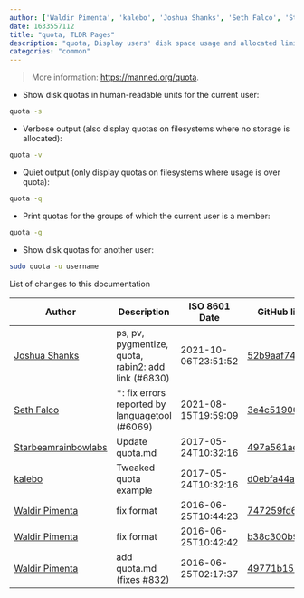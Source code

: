 ```yaml
---
author: ['Waldir Pimenta', 'kalebo', 'Joshua Shanks', 'Seth Falco', 'Starbeamrainbowlabs']
date: 1633557112
title: "quota, TLDR Pages"
description: "quota, Display users' disk space usage and allocated limits."
categories: "common"
---
```

> More information: <https://manned.org/quota>.

- Show disk quotas in human-readable units for the current user:

```bash
quota -s
```

- Verbose output (also display quotas on filesystems where no storage is allocated):

```bash
quota -v
```

- Quiet output (only display quotas on filesystems where usage is over quota):

```bash
quota -q
```

- Print quotas for the groups of which the current user is a member:

```bash
quota -g
```

- Show disk quotas for another user:

```bash
sudo quota -u username
```
List of changes to this documentation


Author | Description | ISO 8601 Date | GitHub link
------|-----|-----|-----
[Joshua Shanks](mailto:jjshanks@gmail.com) | ps, pv, pygmentize, quota, rabin2: add link (#6830) | 2021-10-06T23:51:52 | [52b9aaf74c57](https://github.com/tldr-pages/tldr/commit/52b9aaf74c571d0ee04b6f2986e09fff22ba7256)
[Seth Falco](mailto:seth@falco.fun) | *: fix errors reported by languagetool (#6069) | 2021-08-15T19:59:09 | [3e4c519004a4](https://github.com/tldr-pages/tldr/commit/3e4c519004a471c861cdc609fd7239ee3355671c)
[Starbeamrainbowlabs](mailto:sbrl@starbeamrainbowlabs.com) | Update quota.md | 2017-05-24T10:32:16 | [497a561ae126](https://github.com/tldr-pages/tldr/commit/497a561ae126239ce0047c8c76e82a8cff1f302a)
[kalebo](mailto:kaleb.olson@gmail.com) | Tweaked quota example | 2017-05-24T10:32:16 | [d0ebfa44a59d](https://github.com/tldr-pages/tldr/commit/d0ebfa44a59de16800767e57a72a3623a184438c)
[Waldir Pimenta](mailto:waldyrious@gmail.com) | fix format | 2016-06-25T10:44:23 | [747259fd62fb](https://github.com/tldr-pages/tldr/commit/747259fd62fb6e081921a0f7bc6ec1eb9a3df988)
[Waldir Pimenta](mailto:waldyrious@gmail.com) | fix format | 2016-06-25T10:42:42 | [b38c300b9126](https://github.com/tldr-pages/tldr/commit/b38c300b91266ea8c7b5e702c0617779f2e44b89)
[Waldir Pimenta](mailto:waldyrious@gmail.com) | add quota.md (fixes #832) | 2016-06-25T02:17:37 | [49771b150ed8](https://github.com/tldr-pages/tldr/commit/49771b150ed823988a36b5a965c7d1ff8e5ed088)

